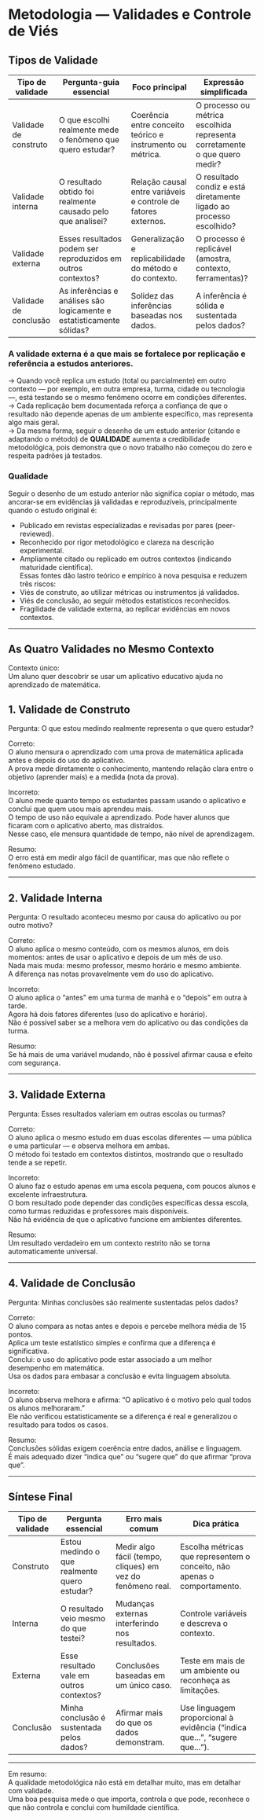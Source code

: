 # Metodologia — Validades e Controle de Viés

## Tipos de Validade

| Tipo de validade | Pergunta-guia essencial | Foco principal | Expressão simplificada |
|------------------|--------------------------|----------------|------------------------|
| Validade de construto | O que escolhi realmente mede o fenômeno que quero estudar? | Coerência entre conceito teórico e instrumento ou métrica. | O processo ou métrica escolhida representa corretamente o que quero medir? |
| Validade interna | O resultado obtido foi realmente causado pelo que analisei? | Relação causal entre variáveis e controle de fatores externos. | O resultado condiz e está diretamente ligado ao processo escolhido? |
| Validade externa | Esses resultados podem ser reproduzidos em outros contextos? | Generalização e replicabilidade do método e do contexto. | O processo é replicável (amostra, contexto, ferramentas)? |
| Validade de conclusão | As inferências e análises são logicamente e estatisticamente sólidas? | Solidez das inferências baseadas nos dados. | A inferência é sólida e sustentada pelos dados? |


### A validade externa é a que mais se fortalece por replicação e referência a estudos anteriores.  
→ Quando você replica um estudo (total ou parcialmente) em outro contexto — por exemplo, em outra empresa, turma, cidade ou tecnologia —, está testando se o mesmo fenômeno ocorre em condições diferentes.  
→ Cada replicação bem documentada reforça a confiança de que o resultado não depende apenas de um ambiente específico, mas representa algo mais geral.  
→ Da mesma forma, seguir o desenho de um estudo anterior (citando e adaptando o método) de **QUALIDADE** aumenta a credibilidade metodológica, pois demonstra que o novo trabalho não começou do zero e respeita padrões já testados.

### Qualidade  
Seguir o desenho de um estudo anterior não significa copiar o método, mas ancorar-se em evidências já validadas e reproduzíveis, principalmente quando o estudo original é:
- Publicado em revistas especializadas e revisadas por pares (peer-reviewed).  
- Reconhecido por rigor metodológico e clareza na descrição experimental.  
- Ampliamente citado ou replicado em outros contextos (indicando maturidade científica).    
Essas fontes dão lastro teórico e empírico à nova pesquisa e reduzem três riscos:  
- Viés de construto, ao utilizar métricas ou instrumentos já validados.  
- Viés de conclusão, ao seguir métodos estatísticos reconhecidos.  
- Fragilidade de validade externa, ao replicar evidências em novos contextos.  

---

## As Quatro Validades no Mesmo Contexto

Contexto único:  
Um aluno quer descobrir se usar um aplicativo educativo ajuda no aprendizado de matemática.

## 1. Validade de Construto  
Pergunta: O que estou medindo realmente representa o que quero estudar?

Correto:  
O aluno mensura o aprendizado com uma prova de matemática aplicada antes e depois do uso do aplicativo.  
A prova mede diretamente o conhecimento, mantendo relação clara entre o objetivo (aprender mais) e a medida (nota da prova).

Incorreto:  
O aluno mede quanto tempo os estudantes passam usando o aplicativo e conclui que quem usou mais aprendeu mais.  
O tempo de uso não equivale a aprendizado. Pode haver alunos que ficaram com o aplicativo aberto, mas distraídos.  
Nesse caso, ele mensura quantidade de tempo, não nível de aprendizagem.

Resumo:  
O erro está em medir algo fácil de quantificar, mas que não reflete o fenômeno estudado.

---

## 2. Validade Interna  
Pergunta: O resultado aconteceu mesmo por causa do aplicativo ou por outro motivo?

Correto:  
O aluno aplica o mesmo conteúdo, com os mesmos alunos, em dois momentos: antes de usar o aplicativo e depois de um mês de uso.  
Nada mais muda: mesmo professor, mesmo horário e mesmo ambiente.  
A diferença nas notas provavelmente vem do uso do aplicativo.

Incorreto:  
O aluno aplica o “antes” em uma turma de manhã e o “depois” em outra à tarde.  
Agora há dois fatores diferentes (uso do aplicativo e horário).  
Não é possível saber se a melhora vem do aplicativo ou das condições da turma.

Resumo:  
Se há mais de uma variável mudando, não é possível afirmar causa e efeito com segurança.

---

## 3. Validade Externa  
Pergunta: Esses resultados valeriam em outras escolas ou turmas?

Correto:  
O aluno aplica o mesmo estudo em duas escolas diferentes — uma pública e uma particular — e observa melhora em ambas.  
O método foi testado em contextos distintos, mostrando que o resultado tende a se repetir.

Incorreto:  
O aluno faz o estudo apenas em uma escola pequena, com poucos alunos e excelente infraestrutura.  
O bom resultado pode depender das condições específicas dessa escola, como turmas reduzidas e professores mais disponíveis.  
Não há evidência de que o aplicativo funcione em ambientes diferentes.

Resumo:  
Um resultado verdadeiro em um contexto restrito não se torna automaticamente universal.

---

## 4. Validade de Conclusão  
Pergunta: Minhas conclusões são realmente sustentadas pelos dados?

Correto:  
O aluno compara as notas antes e depois e percebe melhora média de 15 pontos.  
Aplica um teste estatístico simples e confirma que a diferença é significativa.  
Conclui: o uso do aplicativo pode estar associado a um melhor desempenho em matemática.  
Usa os dados para embasar a conclusão e evita linguagem absoluta.

Incorreto:  
O aluno observa melhora e afirma: “O aplicativo é o motivo pelo qual todos os alunos melhoraram.”  
Ele não verificou estatisticamente se a diferença é real e generalizou o resultado para todos os casos.

Resumo:  
Conclusões sólidas exigem coerência entre dados, análise e linguagem.  
É mais adequado dizer “indica que” ou “sugere que” do que afirmar “prova que”.

---

## Síntese Final

| Tipo de validade | Pergunta essencial | Erro mais comum | Dica prática |
|------------------|--------------------|-----------------|---------------|
| Construto | Estou medindo o que realmente quero estudar? | Medir algo fácil (tempo, cliques) em vez do fenômeno real. | Escolha métricas que representem o conceito, não apenas o comportamento. |
| Interna | O resultado veio mesmo do que testei? | Mudanças externas interferindo nos resultados. | Controle variáveis e descreva o contexto. |
| Externa | Esse resultado vale em outros contextos? | Conclusões baseadas em um único caso. | Teste em mais de um ambiente ou reconheça as limitações. |
| Conclusão | Minha conclusão é sustentada pelos dados? | Afirmar mais do que os dados demonstram. | Use linguagem proporcional à evidência (“indica que...”, “sugere que...”). |

---

Em resumo:  
A qualidade metodológica não está em detalhar muito, mas em detalhar com validade.  
Uma boa pesquisa mede o que importa, controla o que pode, reconhece o que não controla e conclui com humildade científica.
